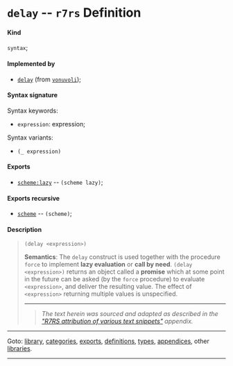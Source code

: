 

<a id='definition__r7rs__delay'></a>

# `delay` -- `r7rs` Definition


<a id='definition__r7rs__delay__kind'></a>

#### Kind

`syntax`;


<a id='definition__r7rs__delay__implemented-by'></a>

#### Implemented by

 * [`delay`](../../vonuvoli/definitions/delay.md#definition__vonuvoli__delay) (from [`vonuvoli`](../../vonuvoli/_index.md#library__vonuvoli));


<a id='definition__r7rs__delay__syntax-signature'></a>

#### Syntax signature

Syntax keywords:
 * `expression`: expression;

Syntax variants:
 * `(_ expression)`


<a id='definition__r7rs__delay__exports'></a>

#### Exports

 * [`scheme:lazy`](../../r7rs/exports/scheme_3a_lazy.md#export__r7rs__scheme_3a_lazy) -- `(scheme lazy)`;


<a id='definition__r7rs__delay__exports-recursive'></a>

#### Exports recursive

 * [`scheme`](../../r7rs/exports/scheme.md#export__r7rs__scheme) -- `(scheme)`;


<a id='definition__r7rs__delay__description'></a>

#### Description

> ````
> (delay <expression>)
> ````
> 
> 
> **Semantics**:
> The `delay` construct is used together with the procedure `force` to
> implement __lazy evaluation__ or __call by need__.
> `(delay <expression>)` returns an object called a
> __promise__ which at some point in the future can be asked (by
> the `force` procedure) to evaluate
> `<expression>`, and deliver the resulting value.
> The effect of `<expression>` returning multiple values
> is unspecified.
> 
> 
> ----
> > *The text herein was sourced and adapted as described in the ["R7RS attribution of various text snippets"](../../r7rs/appendices/attribution.md#appendix__r7rs__attribution) appendix.*

----

Goto: [library](../../r7rs/_index.md#library__r7rs), [categories](../../r7rs/categories/_index.md#toc__r7rs__categories), [exports](../../r7rs/exports/_index.md#toc__r7rs__exports), [definitions](../../r7rs/definitions/_index.md#toc__r7rs__definitions), [types](../../r7rs/types/_index.md#toc__r7rs__types), [appendices](../../r7rs/appendices/_index.md#toc__r7rs__appendices), other [libraries](../../_libraries.md#toc__libraries).

----

